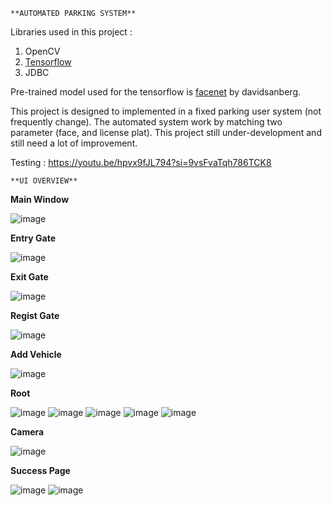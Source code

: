`**AUTOMATED PARKING SYSTEM**`

Libraries used in this project :
1. OpenCV
2. [Tensorflow](https://www.tensorflow.org/install/lang_java_legacy)
3. JDBC

Pre-trained model used for the tensorflow is [facenet](https://github.com/davidsandberg/facenet) by davidsanberg.

This project is designed to implemented in a fixed parking user system (not frequently change). The automated system work by matching two parameter (face, and license plat). This project still under-development and still need a lot of improvement.

Testing :
https://youtu.be/hpvx9fJL794?si=9vsFvaTqh786TCK8

`**UI OVERVIEW**`

**Main Window**

![image](https://github.com/user-attachments/assets/2ab7fbd8-3e54-4a16-a7d1-ac77c60efda8)



**Entry Gate**

![image](https://github.com/user-attachments/assets/99fafd22-531e-47b1-aa08-4cf00d2e5591)



**Exit Gate**

![image](https://github.com/user-attachments/assets/82f88c5c-72e7-4799-a34e-bae6a05f02b7)




**Regist Gate**

![image](https://github.com/user-attachments/assets/56f6a810-3666-4c63-8a80-cd71b94c7d61)



**Add Vehicle**

![image](https://github.com/user-attachments/assets/da0319f8-8c37-4b74-9b1f-e539a8037c75)



**Root**

![image](https://github.com/user-attachments/assets/b045f60f-7407-41a8-8a5a-8fa7890ddbcd)
![image](https://github.com/user-attachments/assets/472d3f82-d67c-4609-8225-4757f27d4a76)
![image](https://github.com/user-attachments/assets/1a622ca6-fe12-45fb-b8ca-b25d380f431c)
![image](https://github.com/user-attachments/assets/35b97c12-86c3-416b-8cd9-48d65e92d3dd)
![image](https://github.com/user-attachments/assets/2483ee31-7d97-42fd-ab34-ec522cc6366f)






**Camera**

![image](https://github.com/user-attachments/assets/7d8daa78-858e-44c2-8ce2-793b36310a6f)





**Success Page**

![image](https://github.com/user-attachments/assets/bb7da2f4-4c54-49e0-abae-deb260bbb356)
![image](https://github.com/user-attachments/assets/5075df0c-887a-4081-afff-a8be35e88ccd)
